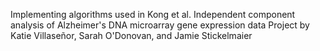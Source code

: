 Implementing algorithms used in Kong et al. Independent component analysis of Alzheimer's DNA microarray gene expression data
Project by Katie Villaseñor, Sarah O'Donovan, and Jamie Stickelmaier
